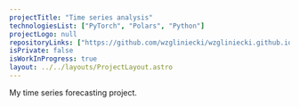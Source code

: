 ```yaml
---
projectTitle: "Time series analysis"
technologiesList: ["PyTorch", "Polars", "Python"]
projectLogo: null
repositoryLinks: ["https://github.com/wzgliniecki/wzgliniecki.github.io"]
isPrivate: false
isWorkInProgress: true
layout: ../../layouts/ProjectLayout.astro
---
```


My time series forecasting project.
